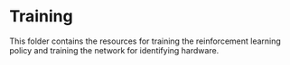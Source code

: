 # Training

This folder contains the resources for training the reinforcement learning policy and training the network for identifying hardware.